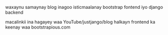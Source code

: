 waxaynu samaynay blog inagoo isticmaalanay bootstrap fontend iyo django backend 

macalinkii ina hagayey waa 
YouTube/justjango/blog 
halkayn frontend ka keenay waa 
bootstrapious.com 






